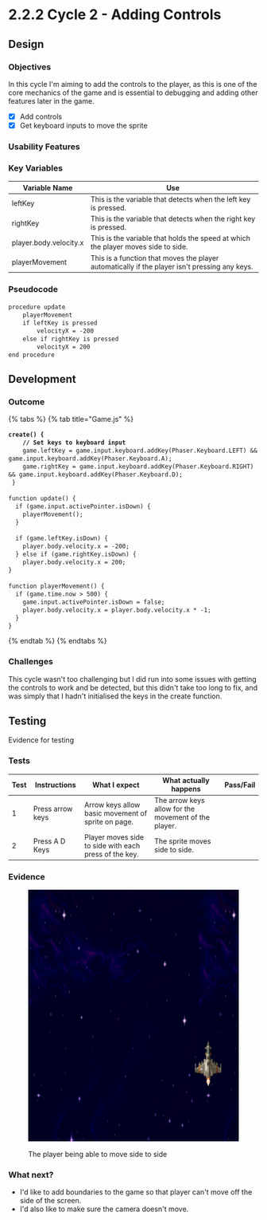 # 2.2.2 Cycle 2 - Adding Controls

## Design

### Objectives

In this cycle I'm aiming to add the controls to the player, as this is one of the core mechanics of the game and is essential to debugging and adding other features later in the game.&#x20;

* [x] Add controls
* [x] Get keyboard inputs to move the sprite

### Usability Features

### Key Variables

| Variable Name          | Use                                                                                           |
| ---------------------- | --------------------------------------------------------------------------------------------- |
| leftKey                | This is the variable that detects when the left key is pressed.                               |
| rightKey               | This is the variable that detects when the right key is pressed.                              |
| player.body.velocity.x | This is the variable that holds the speed at which the player moves side to side.             |
| playerMovement         | This is a function that moves the player automatically if the player isn't pressing any keys. |

### Pseudocode

```
procedure update
    playerMovement
    if leftKey is pressed
        velocityX = -200
    else if rightKey is pressed
        velocityX = 200
end procedure
```

## Development

### Outcome

{% tabs %}
{% tab title="Game.js" %}
<pre class="language-javascript" data-title="Game.js"><code class="lang-javascript"><strong>create() {
</strong><strong>    // Set keys to keyboard input
</strong>    game.leftKey = game.input.keyboard.addKey(Phaser.Keyboard.LEFT) &#x26;&#x26; game.input.keyboard.addKey(Phaser.Keyboard.A);
    game.rightKey = game.input.keyboard.addKey(Phaser.Keyboard.RIGHT) &#x26;&#x26; game.input.keyboard.addKey(Phaser.Keyboard.D);
 }
 
function update() {
  if (game.input.activePointer.isDown) {
    playerMovement();
  }

  if (game.leftKey.isDown) {
    player.body.velocity.x = -200;
  } else if (game.rightKey.isDown) {
    player.body.velocity.x = 200;
}
  
function playerMovement() {
  if (game.time.now > 500) {
    game.input.activePointer.isDown = false;
    player.body.velocity.x = player.body.velocity.x * -1;
  }
}
</code></pre>
{% endtab %}
{% endtabs %}

### Challenges

This cycle wasn't too challenging but I did run into some issues with getting the controls to work and be detected, but this didn't take too long to fix, and was simply that I hadn't initialised the keys in the create function.&#x20;

## Testing

Evidence for testing

### Tests

<table><thead><tr><th>Test</th><th>Instructions</th><th>What I expect</th><th>What actually happens</th><th data-type="select">Pass/Fail</th></tr></thead><tbody><tr><td>1</td><td>Press arrow keys</td><td>Arrow keys allow basic movement of sprite on page.</td><td>The arrow keys allow for the movement of the player.</td><td></td></tr><tr><td>2</td><td>Press A D Keys</td><td>Player moves side to side with each press of the key.</td><td>The sprite moves side to side.</td><td></td></tr></tbody></table>

### Evidence

<figure><img src="../.gitbook/assets/image (2) (1).png" alt=""><figcaption><p>The player being able to move side to side</p></figcaption></figure>

### What next?

* I'd like to add boundaries to the game so that player can't move off the side of the screen.
* I'd also like to make sure the camera doesn't move.
